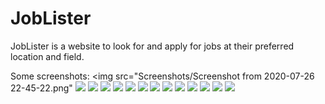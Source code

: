 # JobLister

JobLister is a website to look for and apply for jobs at their preferred location and field.

Some screenshots:
<img src="Screenshots/Screenshot from 2020-07-26 22-45-22.png"
<img src="Screenshots/Screenshot from 2020-07-26 22-45-31.png">
<img src="Screenshots/Screenshot from 2020-07-26 22-45-38.png">
<img src="Screenshots/Screenshot from 2020-07-26 22-43-52.png">
<img src="Screenshots/Screenshot from 2020-07-26 22-45-56.png">
<img src="Screenshots/Screenshot from 2020-07-26 22-56-34.png">
<img src="Screenshots/Screenshot from 2020-07-26 22-58-06.png">
<img src="Screenshots/Screenshot_20200726-225233338.jpg">
<img src="Screenshots/Screenshot_20200726-231726430.jpg">
<img src="Screenshots/Screenshot_20200726-225244018.jpg">
<img src="Screenshots/Screenshot_20200726-231719711.jpg">
<img src="Screenshots/Screenshot_20200726-231534657.jpg">
<img src="Screenshots/Screenshot_20200726-231700419.jpg">
<img src="Screenshots/Screenshot_20200726-231732420.jpg">
